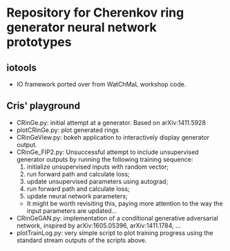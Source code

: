 # Repository for Cherenkov ring generator neural network prototypes

## iotools
- IO framework ported over from WatChMaL workshop code.

## Cris' playground
- CRinGe.py: initial attempt at a generator. Based on arXiv:1411.5928
- plotCRinGe.py: plot generated rings
- CRinGeView.py: bokeh application to interactively display generator output.
- CRinGe_FIP2.py: Unsuccessful attempt to include unsupervised generator outputs by running the following training sequence:
  1. initialize unsupervised inputs with random vector;
  2. run forward path and calculate loss;
  3. update unsupervised parameters using autograd;
  4. run forward path and calculate loss;
  5. update neural network parameters;
  - It might be worth revisiting this, paying more attention to the way the input parameters are updated...
- CRinGeGAN.py: implementation of a conditional generative adversarial network, inspired by arXiv:1605.05396, arXiv:1411.1784, ...
- plotTrainLog.py: very simple script to plot training progress using the standard stream outputs of the scripts above.